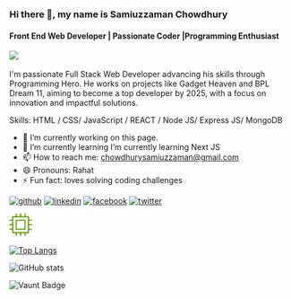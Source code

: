 ### Hi there 👋, my name is Samiuzzaman Chowdhury
#### Front End Web Developer | Passionate Coder |Programming Enthusiast
<img src="https://komarev.com/ghpvc/?username=samiuzaman&label=Profile%20views&color=0e75b6&style=flat" />

I'm  passionate Full Stack Web Developer advancing his skills through Programming Hero. He works on projects like Gadget Heaven and BPL Dream 11, aiming to become a top developer by 2025, with a focus on innovation and impactful solutions.

Skills:  HTML / CSS/ JavaScript / REACT / Node JS/ Express JS/ MongoDB

- 🔭 I’m currently working on this page. 
- 🌱 I’m currently learning I’m currently learning Next JS 
- 📫 How to reach me: chowdhurysamiuzzaman@gmail.com 
- 😄 Pronouns: Rahat 
- ⚡ Fun fact: loves solving coding challenges 


[<img src='https://cdn.jsdelivr.net/npm/simple-icons@3.0.1/icons/github.svg' alt='github' height='40'>](https://github.com/samiuzaman)  [<img src='https://cdn.jsdelivr.net/npm/simple-icons@3.0.1/icons/linkedin.svg' alt='linkedin' height='40'>](https://www.linkedin.com/in/samiuzaman/)  [<img src='https://cdn.jsdelivr.net/npm/simple-icons@3.0.1/icons/facebook.svg' alt='facebook' height='40'>](https://www.facebook.com/samiuzzaman201)  [<img src='https://cdn.jsdelivr.net/npm/simple-icons@3.0.1/icons/twitter.svg' alt='twitter' height='40'>](https://twitter.com/samiuzzaman201)  

<a href='https://docs.github.com/en/developers'><img src='https://raw.githubusercontent.com/acervenky/animated-github-badges/master/assets/devbadge.gif' width='40' height='40'></a> 

[![Top Langs](https://github-readme-stats.vercel.app/api/top-langs/?username=samiuzaman)](https://github.com/anuraghazra/github-readme-stats)

![GitHub stats](https://github-readme-stats.vercel.app/api?username=samiuzaman&show_icons=true)  

![Vaunt Badge](https://api.vaunt.dev/v1/github/entities/samiuzaman/contributions?format=svg&private=false)  

